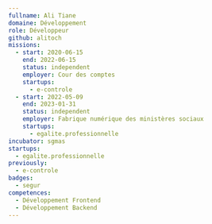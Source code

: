 ```yaml
---
fullname: Ali Tiane
domaine: Développement
role: Développeur
github: alitoch
missions:
  - start: 2020-06-15
    end: 2022-06-15
    status: independent
    employer: Cour des comptes
    startups:
      - e-controle
  - start: 2022-05-09
    end: 2023-01-31
    status: independent
    employer: Fabrique numérique des ministères sociaux
    startups:
      - egalite.professionnelle
incubator: sgmas
startups:
  - egalite.professionnelle
previously:
  - e-controle
badges:
  - segur
competences:
  - Développement Frontend
  - Développement Backend
---
```

